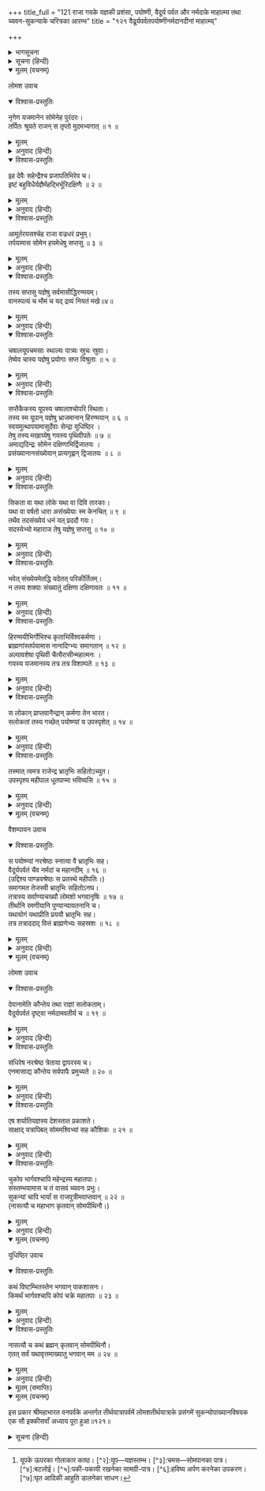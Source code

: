 +++
title_full = "121 राजा गयके यज्ञकी प्रशंसा, पयोष्णी, वैदूर्य पर्वत और नर्मदाके माहात्म्य तथा च्यवन-सुकन्याके चरित्रका आरम्भ"
title = "१२१ वैढूर्यपर्वतपयोष्णीनर्मदानदीनां माहात्म्य्"

+++

<details><summary>भागसूचना</summary>

एकविंशत्यधिकशततमोऽध्यायः
</details>

<details><summary>सूचना (हिन्दी)</summary>

राजा गयके यज्ञकी प्रशंसा, पयोष्णी, वैदूर्य पर्वत और नर्मदाके माहात्म्य तथा च्यवन-सुकन्याके चरित्रका आरम्भ
</details>

<details open><summary>मूलम् (वचनम्)</summary>

लोमश उवाच
</details>

<details open><summary>विश्वास-प्रस्तुतिः</summary>

नृगेण यजमानेन सोमेनेह पुरंदरः।  
तर्पितः श्रूयते राजन् स तृप्तो मुदमभ्यगात् ॥ १ ॥
</details>

<details><summary>मूलम्</summary>

नृगेण यजमानेन सोमेनेह पुरंदरः।  
तर्पितः श्रूयते राजन् स तृप्तो मुदमभ्यगात् ॥ १ ॥
</details>

<details><summary>अनुवाद (हिन्दी)</summary>

_लोमशजी कहते हैं—_ युधिष्ठिर! सुना जाता है कि इस पयोष्णी नदीके तटपर राजा नृगने यज्ञ करके सोमरसके द्वारा देवराज इन्द्रको तृप्त किया था। उस समय इन्द्र पूर्णतः तृप्त होकर आनन्दमग्न हो गये थे॥१॥
</details>

<details open><summary>विश्वास-प्रस्तुतिः</summary>

इह देवैः सहेन्द्रैश्च प्रजापतिभिरेव च।  
इष्टं बहुविधैर्यज्ञैर्महद्भिर्भूरिदक्षिणैः ॥ २ ॥
</details>

<details><summary>मूलम्</summary>

इह देवैः सहेन्द्रैश्च प्रजापतिभिरेव च।  
इष्टं बहुविधैर्यज्ञैर्महद्भिर्भूरिदक्षिणैः ॥ २ ॥
</details>

<details><summary>अनुवाद (हिन्दी)</summary>

यहीं इन्द्रसहित देवताओंने और प्रजापतियोंने भी प्रचुर दक्षिणासे युक्त अनेक प्रकारके बड़े-बड़े यज्ञोंद्वारा भगवान्‌का यजन किया है॥२॥
</details>

<details open><summary>विश्वास-प्रस्तुतिः</summary>

आमूर्तरयसश्चेह राजा वज्रधरं प्रभुम्।  
तर्पयामास सोमेन हयमेधेषु सप्तसु ॥ ३ ॥
</details>

<details><summary>मूलम्</summary>

आमूर्तरयसश्चेह राजा वज्रधरं प्रभुम्।  
तर्पयामास सोमेन हयमेधेषु सप्तसु ॥ ३ ॥
</details>

<details><summary>अनुवाद (हिन्दी)</summary>

अमूर्तरयाके पुत्र राजा गयने भी यहाँ सात अश्वमेधयज्ञोंका अनुष्ठान करके उनमें सोमरसके द्वारा वज्रधारी इन्द्रको संतुष्ट किया था॥३॥
</details>

<details open><summary>विश्वास-प्रस्तुतिः</summary>

तस्य सप्तसु यज्ञेषु सर्वमासीद्धिरण्मयम्।  
वानस्पत्यं च भौमं च यद् द्रव्यं नियतं मखे॥४॥
</details>

<details><summary>मूलम्</summary>

तस्य सप्तसु यज्ञेषु सर्वमासीद्धिरण्मयम्।  
वानस्पत्यं च भौमं च यद् द्रव्यं नियतं मखे॥४॥
</details>

<details><summary>अनुवाद (हिन्दी)</summary>

यज्ञमें जो वस्तुएँ नियमितरूपसे काष्ठ और मिट्टीकी बनी हुई होती हैं, ये सब-की सब राजा गयके उक्त सातों यज्ञोंमें सुवर्णसे बनायी गयी थीं॥४॥
</details>

<details open><summary>विश्वास-प्रस्तुतिः</summary>

चषालयूपचमसाः स्थाल्यः पात्र्यः स्रुचः स्रुवाः।  
तेष्वेव चास्य यज्ञेषु प्रयोगाः सप्त विश्रुताः ॥ ५ ॥
</details>

<details><summary>मूलम्</summary>

चषालयूपचमसाः स्थाल्यः पात्र्यः स्रुचः स्रुवाः।  
तेष्वेव चास्य यज्ञेषु प्रयोगाः सप्त विश्रुताः ॥ ५ ॥
</details>

<details><summary>अनुवाद (हिन्दी)</summary>

प्रायः यज्ञोंमें [^१]चषाल, [^२]यूप, [^३]चमस, [^४]स्थाली, [^५]पात्री, [^६]स्रुक् और [^७]स्रुवा—ये सात साधन उपयोगमें लाये जाते हैं। राजा गयके पूर्वोक्त सातों यज्ञोंमें ये सभी उपकरण सुवर्णके ही थे, ऐसा सुना जाता है॥५॥
</details>

<details open><summary>विश्वास-प्रस्तुतिः</summary>

सप्तैकैकस्य यूपस्य चषालाश्चोपरि स्थिताः।  
तस्य स्म यूपान् यज्ञेषु भ्राजमानान् हिरण्मयान् ॥ ६ ॥  
स्वयमुत्थापयामासुर्देवाः सेन्द्रा युधिष्ठिर ।  
तेषु तस्य मखाग्र्येषु गयस्य पृथिवीपतेः ॥ ७ ॥  
अमाद्यदिन्द्रः सोमेन दक्षिणाभिर्द्विजातयः ।  
प्रसंख्यानानसंख्येयान् प्रत्यगृह्णन् द्विजातयः ॥ ८ ॥
</details>

<details><summary>मूलम्</summary>

सप्तैकैकस्य यूपस्य चषालाश्चोपरि स्थिताः।  
तस्य स्म यूपान् यज्ञेषु भ्राजमानान् हिरण्मयान् ॥ ६ ॥  
स्वयमुत्थापयामासुर्देवाः सेन्द्रा युधिष्ठिर ।  
तेषु तस्य मखाग्र्येषु गयस्य पृथिवीपतेः ॥ ७ ॥  
अमाद्यदिन्द्रः सोमेन दक्षिणाभिर्द्विजातयः ।  
प्रसंख्यानानसंख्येयान् प्रत्यगृह्णन् द्विजातयः ॥ ८ ॥
</details>

<details><summary>अनुवाद (हिन्दी)</summary>

सात यूपोंमेंसे प्रत्येकके ऊपर सात-सात चषाल थे। युधिष्ठिर! उन यज्ञोंमें जो चमकते हुए सुवर्णमय यूप थे, उन्हें इन्द्र आदि देवताओंने स्वयं खड़ा किया था। राजा गयके उन उत्तम यज्ञोंमें इन्द्र सोमपान करके और ब्राह्यण बहुत-सी दक्षिणा पाकर हर्षोन्मत्त हो गये थे। ब्राह्मणोंने दक्षिणामें जो बहुसंख्यक धनराशि प्राप्त की थी, उसकी गणना नहीं की जा सकती थी॥६—८॥
</details>

<details open><summary>विश्वास-प्रस्तुतिः</summary>

सिकता वा यथा लोके यथा वा दिवि तारकाः।  
यथा वा वर्षतो धारा असंख्येयाः स्म केनचित् ॥ ९ ॥  
तथैव तदसंख्येयं धनं यत् प्रददौ गयः।  
सदस्येभ्यो महाराज तेषु यज्ञेषु सप्तसु ॥ १० ॥
</details>

<details><summary>मूलम्</summary>

सिकता वा यथा लोके यथा वा दिवि तारकाः।  
यथा वा वर्षतो धारा असंख्येयाः स्म केनचित् ॥ ९ ॥  
तथैव तदसंख्येयं धनं यत् प्रददौ गयः।  
सदस्येभ्यो महाराज तेषु यज्ञेषु सप्तसु ॥ १० ॥
</details>

<details><summary>अनुवाद (हिन्दी)</summary>

महाराज! राजा गयने सातों यज्ञोंमें सदस्योंको, जो असंख्य धन प्रदान किया था, उसकी गणना उसी प्रकार नहीं हो सकती थी, जैसे इस जगत्‌में कोई बालूके कणों, आकाशके तारों और वर्षाकी धाराओंको नहीं गिन सकता॥९-१०॥
</details>

<details open><summary>विश्वास-प्रस्तुतिः</summary>

भवेत् संख्येयमेतद्धि यदेतत् परिकीर्तितम्।  
न तस्य शक्याः संख्यातुं दक्षिणा दक्षिणावतः ॥ ११ ॥
</details>

<details><summary>मूलम्</summary>

भवेत् संख्येयमेतद्धि यदेतत् परिकीर्तितम्।  
न तस्य शक्याः संख्यातुं दक्षिणा दक्षिणावतः ॥ ११ ॥
</details>

<details><summary>अनुवाद (हिन्दी)</summary>

उपर्युक्त बालूके कण आदि कदाचित् गिने भी जा सकते हैं, परंतु दक्षिणा देनेवाले राजा गयकी दक्षिणाकी गणना करना सम्भव नहीं है॥११॥
</details>

<details open><summary>विश्वास-प्रस्तुतिः</summary>

हिरण्मयीभिर्गोभिश्च कृताभिर्विश्वकर्मणा ।  
ब्राह्मणांस्तर्पयामास नानादिग्भ्यः समागतान् ॥ १२ ॥  
अल्पावशेषा पृथिवी चैत्यैरासीन्महात्मनः ।  
गयस्य यजमानस्य तत्र तत्र विशाम्पते ॥ १३ ॥
</details>

<details><summary>मूलम्</summary>

हिरण्मयीभिर्गोभिश्च कृताभिर्विश्वकर्मणा ।  
ब्राह्मणांस्तर्पयामास नानादिग्भ्यः समागतान् ॥ १२ ॥  
अल्पावशेषा पृथिवी चैत्यैरासीन्महात्मनः ।  
गयस्य यजमानस्य तत्र तत्र विशाम्पते ॥ १३ ॥
</details>

<details><summary>अनुवाद (हिन्दी)</summary>

उन्होंने विश्वकर्माकी बनायी हुई सुवर्णमयी गौएँ देकर विभिन्न दिशाओंसे आये हुए ब्राह्मणोंको संतुष्ट किया था। युधिष्ठिर! भिन्न-भिन्न स्थानोंमें यज्ञ करनेवाले महामना राजा गयके राज्यकी थोड़ी ही भूमि ऐसी बच गयी थी जहाँ यज्ञके मण्डप न हों॥१२-१३॥
</details>

<details open><summary>विश्वास-प्रस्तुतिः</summary>

स लोकान् प्राप्तवानैन्द्रान् कर्मणा तेन भारत।  
सलोकतां तस्य गच्छेत् पयोष्ण्यां य उपस्पृशेत् ॥ १४ ॥
</details>

<details><summary>मूलम्</summary>

स लोकान् प्राप्तवानैन्द्रान् कर्मणा तेन भारत।  
सलोकतां तस्य गच्छेत् पयोष्ण्यां य उपस्पृशेत् ॥ १४ ॥
</details>

<details><summary>अनुवाद (हिन्दी)</summary>

भारत! उस यज्ञकर्मके प्रभावसे गयने इन्द्रादि लोकोंको प्राप्त किया। जो इस पयोष्णी नदीमें स्नान करता है वह भी राजा गयके समान पुण्यलोकका भागी होता है॥१४॥
</details>

<details open><summary>विश्वास-प्रस्तुतिः</summary>

तस्मात् त्वमत्र राजेन्द्र भ्रातृभिः सहितोऽच्युत।  
उपस्पृश्य महीपाल धूतपाप्मा भविष्यसि ॥ १५ ॥
</details>

<details><summary>मूलम्</summary>

तस्मात् त्वमत्र राजेन्द्र भ्रातृभिः सहितोऽच्युत।  
उपस्पृश्य महीपाल धूतपाप्मा भविष्यसि ॥ १५ ॥
</details>

<details><summary>अनुवाद (हिन्दी)</summary>

अतः राजेन्द्र! तुम भाइयोंसहित इसमें स्न्नान करके सब पापोंसे मुक्त हो जाओगे॥१५॥
</details>

<details open><summary>मूलम् (वचनम्)</summary>

वैशम्पायन उवाच
</details>

<details open><summary>विश्वास-प्रस्तुतिः</summary>

स पयोष्ण्यां नरश्रेष्ठः स्नात्वा वै भ्रातृभिः सह।  
वैदूर्यपर्वतं चैव नर्मदां च महानदीम् ॥ १६ ॥  
(उद्दिश्य पाण्डवश्रेष्ठः स प्रतस्थे महीपतिः।)  
समागमत तेजस्वी भ्रातृभिः सहितोऽनघ।  
तत्रास्य सर्वाण्याचख्यौ लोमशो भगवानृषिः ॥ १७ ॥  
तीर्थानि रमणीयानि पुण्यान्यायतनानि च।  
यथायोगं यथाप्रीति प्रययौ भ्रातृभिः सह।  
तत्र तत्राददाद् वित्तं ब्राह्मणेभ्यः सहस्रशः ॥ १८ ॥
</details>

<details><summary>मूलम्</summary>

स पयोष्ण्यां नरश्रेष्ठः स्नात्वा वै भ्रातृभिः सह।  
वैदूर्यपर्वतं चैव नर्मदां च महानदीम् ॥ १६ ॥  
(उद्दिश्य पाण्डवश्रेष्ठः स प्रतस्थे महीपतिः।)  
समागमत तेजस्वी भ्रातृभिः सहितोऽनघ।  
तत्रास्य सर्वाण्याचख्यौ लोमशो भगवानृषिः ॥ १७ ॥  
तीर्थानि रमणीयानि पुण्यान्यायतनानि च।  
यथायोगं यथाप्रीति प्रययौ भ्रातृभिः सह।  
तत्र तत्राददाद् वित्तं ब्राह्मणेभ्यः सहस्रशः ॥ १८ ॥
</details>

<details><summary>अनुवाद (हिन्दी)</summary>

_वैशम्पायनजी कहते हैं—_ निष्पाप जनमेजय! पाण्डवप्रवर नरश्रेष्ठ राजा युधिष्ठिर भाइयोंसहित पयोष्णी नदीमें स्नान करके वैदूर्यपर्वत और महानदी नर्मदाके तटपर जानेका उद्देश्य लेकर वहाँसे चल दिये और वे तेजस्वी नरेश सब भाइयोंको साथ लिये यथासमय अपने गन्तव्य स्थानपर पहुँच गये। वहाँ भगवान् लोमश मुनिने उनसे समस्त रमणीय तीर्थों और पवित्र देवस्थानोंका परिचय कराया। तत्पश्चात् राजाने अपनी सुविधा और प्रसन्नताके अनुसार सहस्रों ब्राह्मणोंको धनका दान किया और भाइयोंसहित उन सब स्थानोंकी यात्रा की॥१६—१८॥
</details>

<details open><summary>मूलम् (वचनम्)</summary>

लोमश उवाच
</details>

<details open><summary>विश्वास-प्रस्तुतिः</summary>

देवानामेति कौन्तेय तथा राज्ञां सलोकताम्।  
वैदूर्यपर्वतं दृष्ट्‌वा नर्मदामवतीर्य च ॥ १९ ॥
</details>

<details><summary>मूलम्</summary>

देवानामेति कौन्तेय तथा राज्ञां सलोकताम्।  
वैदूर्यपर्वतं दृष्ट्‌वा नर्मदामवतीर्य च ॥ १९ ॥
</details>

<details><summary>अनुवाद (हिन्दी)</summary>

_लोमशजीने कहा—_ कुन्तीनन्दन! वैदूर्यपर्वतका दर्शन करके नर्मदामें उतरनेसे मनुष्य देवताओं तथा पुण्यात्मा राजाओंके समान पवित्र लोकोंको प्राप्त कर लेता है॥१९॥
</details>

<details open><summary>विश्वास-प्रस्तुतिः</summary>

संधिरेष नरश्रेष्ठ त्रेताया द्वापरस्य च।  
एनमासाद्य कौन्तेय सर्वपापैः प्रमुच्यते ॥ २० ॥
</details>

<details><summary>मूलम्</summary>

संधिरेष नरश्रेष्ठ त्रेताया द्वापरस्य च।  
एनमासाद्य कौन्तेय सर्वपापैः प्रमुच्यते ॥ २० ॥
</details>

<details><summary>अनुवाद (हिन्दी)</summary>

नरश्रेष्ठ! यह वैदूर्यपर्वत त्रेता और द्वापरकी सन्धिमें प्रकट हुआ है, इसके निकट जाकर मनुष्य सब पापोंसे मुक्त हो जाता है॥२०॥
</details>

<details open><summary>विश्वास-प्रस्तुतिः</summary>

एष शर्यातियज्ञस्य देशस्तात प्रकाशते।  
साक्षाद् यत्रापिबत् सोममश्विभ्यां सह कौशिकः ॥ २१ ॥
</details>

<details><summary>मूलम्</summary>

एष शर्यातियज्ञस्य देशस्तात प्रकाशते।  
साक्षाद् यत्रापिबत् सोममश्विभ्यां सह कौशिकः ॥ २१ ॥
</details>

<details><summary>अनुवाद (हिन्दी)</summary>

तात! यह राजा शर्यातिके यज्ञका स्थान प्रकाशित हो रहा है जहाँ साक्षात् इन्द्रने अश्विनीकुमारोंके साथ बैठकर सोमपान किया था॥२१॥
</details>

<details open><summary>विश्वास-प्रस्तुतिः</summary>

चुकोप भार्गवश्चापि महेन्द्रस्य महातपाः।  
संस्तम्भयामास च तं वासवं च्यवनः प्रभुः।  
सुकन्यां चापि भार्यां स राजपुत्रीमवाप्तवान् ॥ २२ ॥  
(नासत्यौ च महाभाग कृतवान् सोमपीथिनौ।)
</details>

<details><summary>मूलम्</summary>

चुकोप भार्गवश्चापि महेन्द्रस्य महातपाः।  
संस्तम्भयामास च तं वासवं च्यवनः प्रभुः।  
सुकन्यां चापि भार्यां स राजपुत्रीमवाप्तवान् ॥ २२ ॥  
(नासत्यौ च महाभाग कृतवान् सोमपीथिनौ।)
</details>

<details><summary>अनुवाद (हिन्दी)</summary>

महाभाग! यहीं महातपस्वी भृगुनन्दन भगवान् च्यवन देवराज इन्द्रपर कुपित हुए थे और यहीं उन्होंने इन्द्रको स्तम्भित भी कर दिया था। इतना ही नहीं, मुनिवर च्यवनने यहीं अश्विनीकुमारोंको यज्ञमें सोमपानका अधिकारी बनाया था। और इसी स्थानपर राजकुमारी सुकन्या उन्हें पत्नीरूपमें प्राप्त हुई थी॥२२॥
</details>

<details open><summary>मूलम् (वचनम्)</summary>

युधिष्ठिर उवाच
</details>

<details open><summary>विश्वास-प्रस्तुतिः</summary>

कथं विष्टम्भितस्तेन भगवान् पाकशासनः।  
किमर्थं भार्गवश्चापि कोपं चक्रे महातपाः ॥ २३ ॥
</details>

<details><summary>मूलम्</summary>

कथं विष्टम्भितस्तेन भगवान् पाकशासनः।  
किमर्थं भार्गवश्चापि कोपं चक्रे महातपाः ॥ २३ ॥
</details>

<details><summary>अनुवाद (हिन्दी)</summary>

_युधिष्ठिरने पूछा—_ मुने! महातपस्वी भृगुपुत्र महर्षि च्यवनने भगवान् इन्द्रका स्तम्भन कैसे किया? उन्हें इन्द्रपर क्रोध किसलिये हुआ?॥२३॥
</details>

<details open><summary>विश्वास-प्रस्तुतिः</summary>

नासत्यौ च कथं ब्रह्मन् कृतवान् सोमपीथिनौ।  
एतत् सर्वं यथावृत्तमाख्यातु भगवान् मम ॥ २४ ॥
</details>

<details><summary>मूलम्</summary>

नासत्यौ च कथं ब्रह्मन् कृतवान् सोमपीथिनौ।  
एतत् सर्वं यथावृत्तमाख्यातु भगवान् मम ॥ २४ ॥
</details>

<details><summary>अनुवाद (हिन्दी)</summary>

तथा ब्रह्मन्! उन्होंने अश्विनीकुमारोंको यज्ञमें सोमपानका अधिकारी किस प्रकार बनाया? ये सब बातें आप यथार्थरूपसे मुझे बतावें॥२४॥
</details>

<details><summary>मूलम् (समाप्तिः)</summary>

इति श्रीमहाभारते वनपर्वणि तीर्थयात्रापर्वणि लोमशतीर्थयात्रायां सौकन्ये एकविंशत्यधिकशततमोऽध्यायः ॥ १२१ ॥
</details>

<details open><summary>मूलम् (वचनम्)</summary>

इस प्रकार श्रीमहाभारत वनपर्वके अन्तर्गत तीर्थयात्रापर्वमें लोमशतीर्थयात्राके प्रसंगमें सुकन्योपाख्यानविषयक एक सौ इक्कीसवाँ अध्याय पूरा हुआ॥१२१॥
</details>

<details><summary>सूचना (हिन्दी)</summary>

(दाक्षिणात्य अधिक पाठका १ श्लोक मिलाकर कुल २५ श्लोक हैं)
</details>

[^१]:यूपके ऊपरका गोलाकार काष्ठ। [^२]:यूप—यज्ञस्तम्भ। [^३]:चमस—सोमपानका पात्र। [^४]:बटलोई। [^५]:पकी-पकायी रखनेका सामग्री-पात्र। [^६]:हविष्य अर्पण करनेका उपकरण। [^७]:घृत आदिकी आहुति डालनेका साधन।
